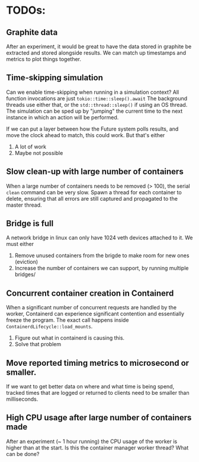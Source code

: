 # TODOs:

## Graphite data

After an experiment, it would be great to have the data stored in graphite be extracted and stored alongside results.
We can match up timestamps and metrics to plot things together.

## Time-skipping simulation

Can we enable time-skipping when running in a simulation context?
All function invocations are just `tokio::time::sleep().await`
The background threads use either that, or the `std::thread::sleep()` if using an OS thread.
The simulation can be sped up by "jumping" the current time to the next instance in which an action will be performed.

If we can put a layer between how the Future system polls results, and move the clock ahead to match, this could work.
But that's either 
1. A lot of work
1. Maybe not possible

## Slow clean-up with large number of containers

When a large number of containers needs to be removed (> 100), the serial `clean` command can be very slow.
Spawn a thread for each container to delete, ensuring that all errors are still captured and propagated to the master thread.

## Bridge is full

A network bridge in linux can only have 1024 veth devices attached to it.
We must either
1. Remove unused containers from the brigde to make room for new ones (eviction)
2. Increase the number of containers we can support, by running multiple bridges/

## Concurrent container creation in Containerd

When a significant number of concurrent requests are handled by the worker, Containerd can experience significant contention and essentially freeze the program.
The exact call happens inside `ContainerdLifecycle::load_mounts`.

1. Figure out what in containerd is causing this.
1. Solve that problem


## Move reported timing metrics to microsecond or smaller.

If we want to get better data on where and what time is being spend, tracked times that are logged or returned to clients need to be smaller than milliseconds.

## High CPU usage after large number of containers made

After an experiment (~ 1 hour running) the CPU usage of the worker is higher than at the start.
Is this the container manager worker thread?
What can be done?

